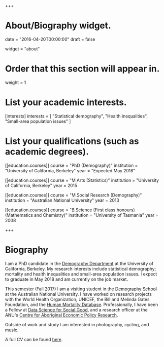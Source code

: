 +++
# About/Biography widget.

date = "2016-04-20T00:00:00"
draft = false

widget = "about"

# Order that this section will appear in.
weight = 1

# List your academic interests.
[interests]
  interests = [
    "Statistical demography",
    "Health inequalities",
    "Small-area population issues"
  ]

# List your qualifications (such as academic degrees).
[[education.courses]]
  course = "PhD (Demography)"
  institution = "University of California, Berkeley"
  year = "Expected May 2018"

[[education.courses]]
  course = "M.Arts (Statistics)"
  institution = "University of California, Berkeley"
  year = 2015

[[education.courses]]
  course = "M.Social Research (Demography)"
  institution = "Australian National University"
  year = 2013

[[education.courses]]
  course = "B.Science (First class honours) (Mathematics and Chemistry)"
  institution = "University of Tasmania"
  year = 2008
 
+++

# Biography

I am a PhD candidate in the [Demography Department](http://demog.berkeley.edu/) at the University of California, Berkeley. My research interests include statistical demography; mortality and health inequalities and small-area population issues. I expect to graduate in May 2018 and am currently on the job market.

This semester (Fall 2017) I am a visiting student in the [Demography School](http://demography.anu.edu.au/) at the Australian National University. I have worked on research projects with the World Health Organization, UNICEF, the Bill and Melinda Gates Foundation, and the [Human Mortality Database](http://mortality.org/). Professionally, I have been a Fellow at [Data Science for Social Good](https://dssg.uchicago.edu/), and a research officer at the ANU's [Centre for Aboriginal Economic Policy Research](http://caepr.anu.edu.au/).

Outside of work and study I am interested in photography, cycling, and music.

A full CV can be found [here](/pdf/cv.pdf).
